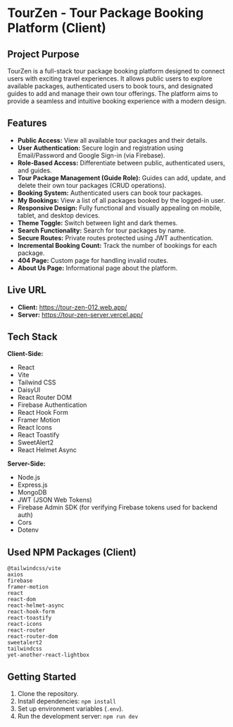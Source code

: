 # TourZen - Tour Package Booking Platform (Client)

## Project Purpose

TourZen is a full-stack tour package booking platform designed to connect users with exciting travel experiences. It allows public users to explore available packages, authenticated users to book tours, and designated guides to add and manage their own tour offerings. The platform aims to provide a seamless and intuitive booking experience with a modern design.

## Features

*   **Public Access:** View all available tour packages and their details.
*   **User Authentication:** Secure login and registration using Email/Password and Google Sign-in (via Firebase).
*   **Role-Based Access:** Differentiate between public, authenticated users, and guides.
*   **Tour Package Management (Guide Role):** Guides can add, update, and delete their own tour packages (CRUD operations).
*   **Booking System:** Authenticated users can book tour packages.
*   **My Bookings:** View a list of all packages booked by the logged-in user.
*   **Responsive Design:** Fully functional and visually appealing on mobile, tablet, and desktop devices.
*   **Theme Toggle:** Switch between light and dark themes.
*   **Search Functionality:** Search for tour packages by name.
*   **Secure Routes:** Private routes protected using JWT authentication.
*   **Incremental Booking Count:** Track the number of bookings for each package.
*   **404 Page:** Custom page for handling invalid routes.
*   **About Us Page:** Informational page about the platform.

## Live URL

*   **Client:** https://tour-zen-012.web.app/
*   **Server:** https://tour-zen-server.vercel.app/


## Tech Stack

**Client-Side:**
*   React
*   Vite
*   Tailwind CSS
*   DaisyUI
*   React Router DOM
*   Firebase Authentication
*   React Hook Form
*   Framer Motion
*   React Icons
*   React Toastify
*   SweetAlert2
*   React Helmet Async

**Server-Side:**
*   Node.js
*   Express.js
*   MongoDB
*   JWT (JSON Web Tokens)
*   Firebase Admin SDK (for verifying Firebase tokens used for backend auth)
*   Cors
*   Dotenv


## Used NPM Packages (Client)

```
@tailwindcss/vite
axios
firebase
framer-motion
react
react-dom
react-helmet-async
react-hook-form
react-toastify
react-icons
react-router
react-router-dom
sweetalert2
tailwindcss
yet-another-react-lightbox
```


## Getting Started

1.  Clone the repository.
2.  Install dependencies: `npm install`
3.  Set up environment variables (`.env`).
4.  Run the development server: `npm run dev`



